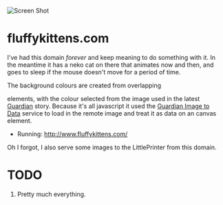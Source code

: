 ![Screen Shot](http://cattopus23.com/img/panel-CATT0304.png)

fluffykittens.com
=================

I've had this domain _forever_ and keep meaning to do something with it. In the meantime
it has a neko cat on there that animates now and then, and goes to sleep if the mouse doesn't
move for a period of time.

The background colours are created from overlapping <div> elements, with the colour selected
from the image used in the latest [Guardian](http://gu.com) story. Because it's all javascript
it used the [Guardian Image to Data](https://github.com/revdancatt/CAT510-guardian-image-to-data)
service to load in the remote image and treat it as data on an canvas element.

+ Running: http://www.fluffykittens.com/

Oh I forgot, I also serve some images to the LittlePrinter from this domain.

TODO
====

1. Pretty much everything.